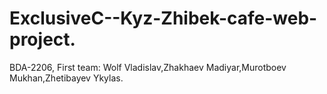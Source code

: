 # ExclusiveC--Kyz-Zhibek-cafe-web-project.
BDA-2206, First team: Wolf Vladislav,Zhakhaev Madiyar,Murotboev Mukhan,Zhetibayev Ykylas.
